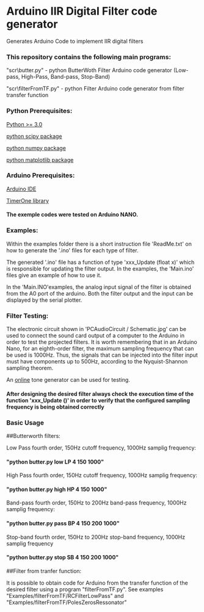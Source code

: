 # Arduino IIR Digital Filter code generator

Generates Arduino Code to implement IIR digital filters

### This repository contains the following main programs:

"scr\butter.py" - python ButterWoth Filter Arduino code generator (Low-pass, High-Pass, Band-pass, Stop-Band)
 
"scr\filterFromTF.py" - python Filter Arduino code generator from filter transfer function
 
### Python Prerequisites:

[Python >= 3.0](https://www.python.org/)
 
[python scipy package](https://www.scipy.org/install.html)
 
[python numpy package](https://numpy.org/install/)
 
[python matplotlib package](https://matplotlib.org/stable/users/installing.html)
 
### Arduino Prerequisites:

[Arduino IDE](https://www.arduino.cc/en/software)

[TimerOne library](https://www.arduino.cc/reference/en/libraries/timerone/)

#### The exemple codes were tested on Arduino NANO.

### Examples:

Within the examples folder there is a short instruction file 'ReadMe.txt' on how to generate the '.ino' files for each type of filter. 

The generated '.ino' file has a function of type 'xxx_Update (float x)' which is responsible for updating the filter output. In the examples, the 'Main.ino' files give an example of how to use it. 

In the 'Main.INO'examples, the analog input signal of the filter is obtained from the A0 port of the arduino. Both the filter output and the input can be displayed by the serial plotter. 

### Filter Testing:

The electronic circuit shown in 'PCAudioCircuit / Schematic.jpg' can be used to connect the sound card output of a computer to the Arduino in order to test the projected filters. It is worth remembering that in an Arduino Nano, for an eighth-order filter, the maximum sampling frequency that can be used is 1000Hz. Thus, the signals that can be injected into the filter input must have components up to 500Hz, according to the Nyquist-Shannon sampling theorem.

An [online](https://www.szynalski.com/tone-generator/) tone generator can be used for testing. 

#### After designing the desired filter always check the execution time of the function 'xxx_Update ()' in order to verify that the configured sampling frequency is being obtained correctly 

### Basic Usage

##Butterworth filters:

Low Pass fourth order, 150Hz cutoff frequency, 1000Hz samplig frequency: 
#### "python butter.py low LP 4 150 1000"

High Pass fourth order, 150Hz cutoff frequency, 1000Hz samplig frequency: 
#### "python butter.py high HP 4 150 1000"

Band-pass fourth order, 150Hz to 200Hz band-pass frequency, 1000Hz samplig frequency: 
#### "python butter.py pass BP 4 150 200 1000"

Stop-band fourth order, 150Hz to 200Hz stop-band frequency, 1000Hz samplig frequency
#### "python butter.py stop SB 4 150 200 1000"


##Filter from tranfer function:

It is possible to obtain code for Arduino from the transfer function of the desired filter using a program "filterFromTF.py". See examples "Examples/filterFromTF/RCFilterLowPass" and "Examples/filterFromTF/PolesZerosRessonator"



